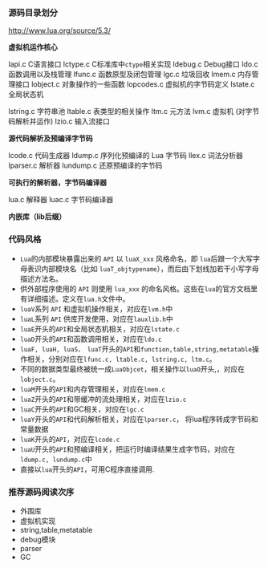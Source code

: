 ### 源码目录划分

http://www.lua.org/source/5.3/

**虚拟机运作核心**

lapi.c 		         C语言接口
lctype.c              C标准库中`ctype`相关实现
ldebug.c 			Debug接口
ldo.c            		函数调用以及栈管理
lfunc.c         		函数原型及闭包管理
lgc.c             		垃圾回收
lmem.c       		内存管理接口
lobject.c      		对象操作的一些函数
lopcodes.c 		虚拟机的字节码定义
lstate.c       		全局状态机

lstring.c 			字符串池
ltable.c 			表类型的相关操作
ltm.c 				元方法
lvm.c 				虚拟机 (对字节码解析并运作)
lzio.c 				输入流接口

**源代码解析及预编译字节码**

lcode.c 			代码生成器
ldump.c 			序列化预编译的 Lua 字节码
llex.c 				词法分析器
lparser.c 			解析器
lundump.c 		还原预编译的字节码

**可执行的解析器，字节码编译器**

lua.c 解释器
luac.c 字节码编译器

**内嵌库（lib后缀）**



### 代码风格

- `Lua`的内部模块暴露出来的 `API` 以 `luaX_xxx` 风格命名，即 `lua`后跟一个大写字母表识内部模块名（比如 `luaT_objtypename`），而后由下划线加若干小写字母描述方法名。
- 供外部程序使用的 `API` 则使用 `lua_xxx` 的命名风格。这些在`lua`的官方文档里有详细描述。定义在`lua.h`文件中。
- `luaV`系列 `API` 和虚拟机操作相关，对应在`lvm.h`中
- `luaL`系列 `API` 供库开发使用，对应在`lauxlib.h`中
- `luaE`开头的`API`和全局状态机相关，对应在`lstate.c`
- `luaD`开头的`API`和函数调用相关，对应在`ldo.c`
- `luaF, luaH, luaS， luaT`开头的`API`和`function,table,string,metatable`操作相关，分别对应在`lfunc.c, ltable.c, lstring.c, ltm.c`。
- 不同的数据类型最终被统一成`LuaObjcet`，相关操作以`luaO`开头,，对应在`lobject.c`。
- `luaM`开头的`API`和内存管理相关，对应在`lmem.c`
- `luaZ`开头的`API`和带缓冲的流处理相关，对应在`lzio.c`
- `luaC`开头的`API`和GC相关，对应在`lgc.c`
- `luaY`开头的`API`和代码解析相关，对应在`lparser.c`， 将lua程序转成字节码和常量数据
- `luaK`开头的`API`，对应在`lcode.c`
- `luaU`开头的`API`和预编译相关，把运行时编译结果生成字节码，对应在`ldump.c, lundump.c`中
- 直接以`lua`开头的`API`，可用C程序直接调用.

### 推荐源码阅读次序

- 外围库
- 虚拟机实现
- string,table,metatable
- debug模块
- parser
- GC